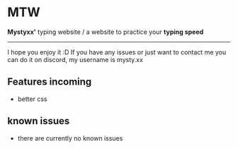 # MTW
**Mystyxx'** typing website / a website to practice your **typing speed**

--- 
I hope you enjoy it :D If you have any issues or just want to contact me you can do it on discord, my username is mysty.xx

## Features incoming
- better css

## known issues
 - there are currently no known issues